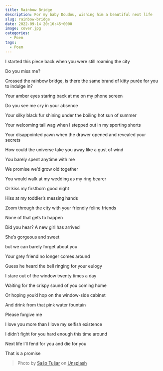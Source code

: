 ```yaml
---
title: Rainbow Bridge
description: For my baby Doudou, wishing him a beautiful next life
slug: rainbow-bridge
date: 2022-09-14 20:16:45+0000
image: cover.jpg
categories:
  - Poem
tags:
  - Poem
---
```


I started this piece back when you were still roaming the city

Do you miss me?

Crossed the rainbow bridge, is there the same brand of kitty purée for you to indulge in?

Your amber eyes staring back at me on my phone screen

Do you see me cry in your absence

Your silky black fur shining under the boiling hot sun of summer

Your welcoming tail wag when I stepped out in my sporting shorts

Your disappointed yawn when the drawer opened and revealed your secrets

How could the universe take you away like a gust of wind

You barely spent anytime with me

We promise we’d grow old together

You would walk at my wedding as my ring bearer

Or kiss my firstborn good night

Hiss at my toddler’s messing hands

Zoom through the city with your friendly feline friends

None of that gets to happen

Did you hear? A new girl has arrived

She’s gorgeous and sweet

but we can barely forget about you

Your grey friend no longer comes around

Guess he heard the bell ringing for your eulogy

I stare out of the window twenty times a day

Waiting for the crispy sound of you coming home

Or hoping you’d hop on the window-side cabinet

And drink from that pink water fountain

Please forgive me

I love you more than I love my selfish existence

I didn’t fight for you hard enough this time around

Next life I’ll fend for you and die for you

That is a promise

> Photo by <a href="https://unsplash.com/@sasotusar?utm_source=unsplash&utm_medium=referral&utm_content=creditCopyText">Sašo Tušar</a> on <a href="https://unsplash.com/s/photos/cat-rainbow?utm_source=unsplash&utm_medium=referral&utm_content=creditCopyText">Unsplash</a>
